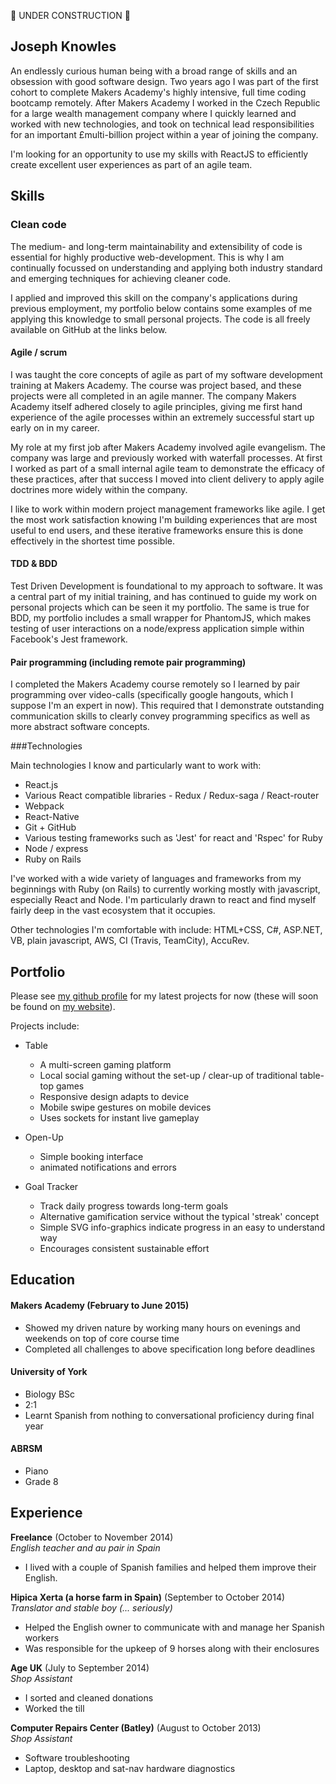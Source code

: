 :construction: UNDER CONSTRUCTION :construction:

## Joseph Knowles

An endlessly curious human being with a broad range of skills and an obsession
with good software design. Two years ago I was part of the first cohort to
complete Makers Academy's highly intensive, full time coding bootcamp remotely.
After Makers Academy I worked in the Czech Republic for a large wealth
management company where I quickly learned and worked with new technologies, and
took on technical lead responsibilities for an important £multi-billion project
within a year of joining the company.

I'm looking for an opportunity to use my skills with ReactJS to efficiently
create excellent user experiences as part of an agile team.

## Skills

### Clean code

The medium- and long-term maintainability and extensibility of code is essential
for highly productive web-development. This is why I am continually focussed on
understanding and applying both industry standard and emerging techniques for
achieving cleaner code.

I applied and improved this skill on the company's applications during previous employment,
my portfolio below contains some examples of me applying this knowledge to small
personal projects. The code is all freely available on GitHub at the links below.

#### Agile / scrum

I was taught the core concepts of agile as part of my
software development training at Makers Academy. The course was  project based,
and  these projects were all completed in an agile manner. The company
Makers Academy itself adhered closely to agile principles, giving me first
hand experience of the agile processes within an extremely successful start up
early on in my career.

My role at my first job after Makers Academy involved agile evangelism. The
company was large and previously worked with waterfall processes. At first I
worked as part of  a small internal agile team to demonstrate the efficacy of
these practices, after that success I moved into client delivery to apply
agile doctrines more widely within the company.

I like to work within modern project management frameworks like agile. I get the
most work satisfaction knowing I'm building experiences that are most useful to
end users, and these iterative frameworks ensure this is done effectively in the
shortest time possible.

#### TDD & BDD

Test Driven Development is foundational to my approach to software. It was a
central part of my initial training, and has continued to guide my work on
personal projects which can be seen it my portfolio. The same is true for BDD,
my portfolio includes a small wrapper for PhantomJS, which makes
testing of user interactions on a node/express application simple within Facebook's
Jest framework.

#### Pair programming (including remote pair programming)

I completed the Makers Academy course remotely so I learned by pair programming
over video-calls (specifically google hangouts, which I suppose I'm an expert in
now). This required that I demonstrate outstanding communication skills to
clearly convey programming specifics as well as more abstract software concepts.

###Technologies

Main technologies I know and particularly want to work with:

- React.js
- Various React compatible libraries - Redux / Redux-saga / React-router
- Webpack
- React-Native
- Git + GitHub
- Various testing frameworks such as 'Jest' for react and 'Rspec' for Ruby
- Node / express
- Ruby on Rails

I've worked with a wide variety of languages and frameworks from my beginnings with
Ruby (on Rails) to currently working mostly with javascript, especially React and Node.
I'm particularly drawn to react and find myself fairly deep in the vast ecosystem that it
occupies.

Other technologies I'm comfortable with include: HTML+CSS, C#, ASP.NET, VB, plain javascript, AWS, CI (Travis, TeamCity), AccuRev.

## Portfolio

Please see [my github profile](https://github.com/joejknowles) for my latest
projects for now (these will soon be found on [my website](http://joejknowl.es/)).

Projects include:

- Table

    - A multi-screen gaming platform   
    - Local social gaming without the set-up / clear-up of traditional table-top games
    - Responsive design adapts to device
    - Mobile swipe gestures on mobile devices
    - Uses sockets for instant live gameplay

- Open-Up

    - Simple booking interface
    - animated notifications and errors

- Goal Tracker

    - Track daily progress towards long-term goals
    - Alternative gamification service without the typical 'streak' concept
    - Simple SVG info-graphics indicate progress in an easy to understand way
    - Encourages consistent sustainable effort

## Education

#### Makers Academy (February to June 2015)

- Showed my driven nature by working many hours on evenings and weekends on top of core course time
- Completed all challenges to above specification long before deadlines

#### University of York

- Biology BSc
- 2:1
- Learnt Spanish from nothing to conversational proficiency during final year

#### ABRSM

- Piano
- Grade 8

## Experience

**Freelance** (October to November 2014)    
*English teacher and au pair in Spain*
  - I lived with a couple of Spanish families and helped them improve their English.


**Hipica Xerta (a horse farm in Spain)** (September to October 2014)   
*Translator and stable boy (... seriously)*  
  - Helped the English owner to communicate with and manage her Spanish workers
  - Was responsible for the upkeep of 9 horses along with their enclosures


**Age UK** (July to September 2014)   
*Shop Assistant*  
  - I sorted and cleaned donations
  - Worked the till

**Computer Repairs Center (Batley)** (August to October 2013)   
*Shop Assistant*  
  - Software troubleshooting
  - Laptop, desktop and sat-nav hardware diagnostics
